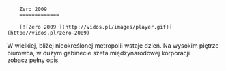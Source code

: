 
        Zero 2009 
        =============
        
        [![Zero 2009 ](http://vidos.pl/images/player.gif)](http://vidos.pl/zero-2009)
        
        
 W wielkiej, bliżej nieokreślonej metropolii wstaje dzień. Na wysokim piętrze biurowca, w dużym gabinecie szefa międzynarodowej korporacji zobacz pełny opis
    